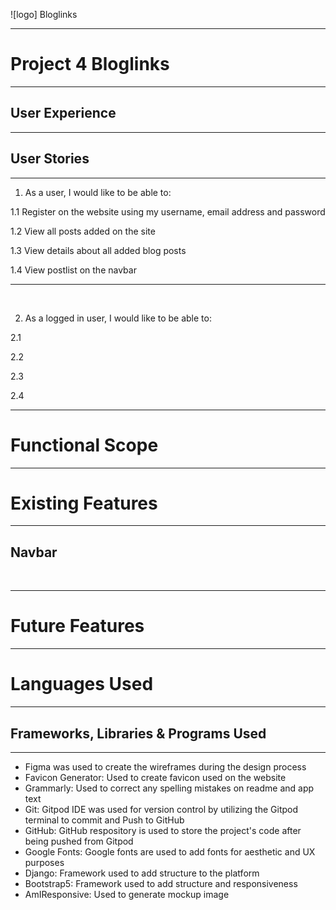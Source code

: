 
![logo]
Bloglinks

<hr>

#                 Project 4 Bloglinks

<hr>

## User Experience
<hr>

 
 ## User Stories
<hr>

1. As a user, I would like to be able to:
   
 1.1 Register on the website using my username, email address and password

 1.2 View all posts added on the site

 1.3 View details about all added blog posts

 1.4 View postlist on the navbar

<hr>
<br>

2.  As a logged in user, I would like to be able to: 

2.1
   
2.2 

2.3 

2.4 

<hr>

# Functional Scope
<hr>



# Existing Features
<hr>
 
 ## Navbar


<br>
<hr>

# Future Features
<hr>


# Languages Used
<hr>

## Frameworks, Libraries & Programs Used
<hr>
 
  * Figma was used to create the wireframes during the design process
  * Favicon Generator: Used to create favicon used on the website
  * Grammarly: Used to correct any spelling mistakes on readme and app text
  * Git: Gitpod IDE was used for version control by utilizing the Gitpod terminal to commit and Push to GitHub
  * GitHub: GitHub respository is used to store the project's code after being pushed from Gitpod
  * Google Fonts: Google fonts are used to add fonts for aesthetic and UX purposes
  * Django: Framework used to add structure to the platform
  * Bootstrap5: Framework used to add structure and responsiveness
  * AmIResponsive: Used to generate mockup image
